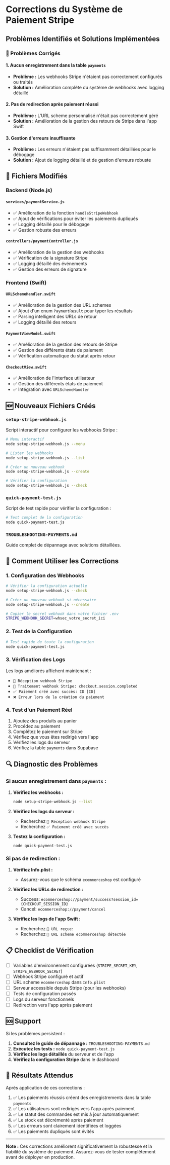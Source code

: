 # Corrections du Système de Paiement Stripe

## Problèmes Identifiés et Solutions Implémentées

### 🔧 Problèmes Corrigés

#### 1. **Aucun enregistrement dans la table `payments`**
- **Problème :** Les webhooks Stripe n'étaient pas correctement configurés ou traités
- **Solution :** Amélioration complète du système de webhooks avec logging détaillé

#### 2. **Pas de redirection après paiement réussi**
- **Problème :** L'URL scheme personnalisé n'était pas correctement géré
- **Solution :** Amélioration de la gestion des retours de Stripe dans l'app Swift

#### 3. **Gestion d'erreurs insuffisante**
- **Problème :** Les erreurs n'étaient pas suffisamment détaillées pour le débogage
- **Solution :** Ajout de logging détaillé et de gestion d'erreurs robuste

## 📁 Fichiers Modifiés

### Backend (Node.js)

#### `services/paymentService.js`
- ✅ Amélioration de la fonction `handleStripeWebhook`
- ✅ Ajout de vérifications pour éviter les paiements dupliqués
- ✅ Logging détaillé pour le débogage
- ✅ Gestion robuste des erreurs

#### `controllers/paymentController.js`
- ✅ Amélioration de la gestion des webhooks
- ✅ Vérification de la signature Stripe
- ✅ Logging détaillé des événements
- ✅ Gestion des erreurs de signature

### Frontend (Swift)

#### `URLSchemeHandler.swift`
- ✅ Amélioration de la gestion des URL schemes
- ✅ Ajout d'un enum `PaymentResult` pour typer les résultats
- ✅ Parsing intelligent des URLs de retour
- ✅ Logging détaillé des retours

#### `PaymentViewModel.swift`
- ✅ Amélioration de la gestion des retours de Stripe
- ✅ Gestion des différents états de paiement
- ✅ Vérification automatique du statut après retour

#### `CheckoutView.swift`
- ✅ Amélioration de l'interface utilisateur
- ✅ Gestion des différents états de paiement
- ✅ Intégration avec `URLSchemeHandler`

## 🆕 Nouveaux Fichiers Créés

### `setup-stripe-webhook.js`
Script interactif pour configurer les webhooks Stripe :
```bash
# Menu interactif
node setup-stripe-webhook.js --menu

# Lister les webhooks
node setup-stripe-webhook.js --list

# Créer un nouveau webhook
node setup-stripe-webhook.js --create

# Vérifier la configuration
node setup-stripe-webhook.js --check
```

### `quick-payment-test.js`
Script de test rapide pour vérifier la configuration :
```bash
# Test complet de la configuration
node quick-payment-test.js
```

### `TROUBLESHOOTING-PAYMENTS.md`
Guide complet de dépannage avec solutions détaillées.

## 🚀 Comment Utiliser les Corrections

### 1. Configuration des Webhooks

```bash
# Vérifier la configuration actuelle
node setup-stripe-webhook.js --check

# Créer un nouveau webhook si nécessaire
node setup-stripe-webhook.js --create

# Copier le secret webhook dans votre fichier .env
STRIPE_WEBHOOK_SECRET=whsec_votre_secret_ici
```

### 2. Test de la Configuration

```bash
# Test rapide de toute la configuration
node quick-payment-test.js
```

### 3. Vérification des Logs

Les logs améliorés affichent maintenant :
- `🔔 Réception webhook Stripe`
- `🔔 Traitement webhook Stripe: checkout.session.completed`
- `✅ Paiement créé avec succès: ID [ID]`
- `❌ Erreur lors de la création du paiement`

### 4. Test d'un Paiement Réel

1. Ajoutez des produits au panier
2. Procédez au paiement
3. Complétez le paiement sur Stripe
4. Vérifiez que vous êtes redirigé vers l'app
5. Vérifiez les logs du serveur
6. Vérifiez la table `payments` dans Supabase

## 🔍 Diagnostic des Problèmes

### Si aucun enregistrement dans `payments` :

1. **Vérifiez les webhooks :**
   ```bash
   node setup-stripe-webhook.js --list
   ```

2. **Vérifiez les logs du serveur :**
   - Recherchez `🔔 Réception webhook Stripe`
   - Recherchez `✅ Paiement créé avec succès`

3. **Testez la configuration :**
   ```bash
   node quick-payment-test.js
   ```

### Si pas de redirection :

1. **Vérifiez Info.plist :**
   - Assurez-vous que le schéma `ecommerceshop` est configuré

2. **Vérifiez les URLs de redirection :**
   - Success: `ecommerceshop://payment/success?session_id={CHECKOUT_SESSION_ID}`
   - Cancel: `ecommerceshop://payment/cancel`

3. **Vérifiez les logs de l'app Swift :**
   - Recherchez `🔗 URL reçue:`
   - Recherchez `🔗 URL scheme ecommerceshop détectée`

## 📋 Checklist de Vérification

- [ ] Variables d'environnement configurées (`STRIPE_SECRET_KEY`, `STRIPE_WEBHOOK_SECRET`)
- [ ] Webhook Stripe configuré et actif
- [ ] URL scheme `ecommerceshop` dans `Info.plist`
- [ ] Serveur accessible depuis Stripe (pour les webhooks)
- [ ] Tests de configuration passés
- [ ] Logs du serveur fonctionnels
- [ ] Redirection vers l'app après paiement

## 🆘 Support

Si les problèmes persistent :

1. **Consultez le guide de dépannage :** `TROUBLESHOOTING-PAYMENTS.md`
2. **Exécutez les tests :** `node quick-payment-test.js`
3. **Vérifiez les logs détaillés** du serveur et de l'app
4. **Vérifiez la configuration Stripe** dans le dashboard

## 🎯 Résultats Attendus

Après application de ces corrections :

1. ✅ Les paiements réussis créent des enregistrements dans la table `payments`
2. ✅ Les utilisateurs sont redirigés vers l'app après paiement
3. ✅ Le statut des commandes est mis à jour automatiquement
4. ✅ Le stock est décrémenté après paiement
5. ✅ Les erreurs sont clairement identifiées et loggées
6. ✅ Les paiements dupliqués sont évités

---

**Note :** Ces corrections améliorent significativement la robustesse et la fiabilité du système de paiement. Assurez-vous de tester complètement avant de déployer en production. 